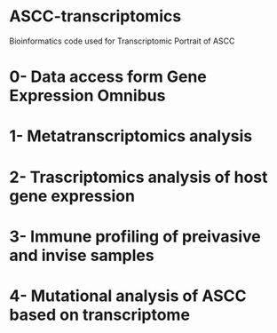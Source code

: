 # ASCC-transcriptomics
Bioinformatics code used for Transcriptomic Portrait of ASCC

# 0- Data access form Gene Expression Omnibus

# 1- Metatranscriptomics analysis

# 2- Trascriptomics analysis of host gene expression

# 3- Immune profiling of preivasive and invise samples

# 4- Mutational analysis of ASCC based on transcriptome

